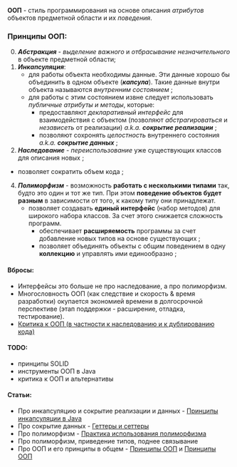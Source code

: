 **ООП** - стиль программирования на основе описания *атрибутов* объектов предметной области и их *поведения*.

### Принципы ООП:
0. ***Абстракция*** - *выделение важного* и *отбрасывание незначительного* в объекте предметной области;
1. ***Инкапсуляция***: 
   + для работы объекта необходимы данные. Эти данные хорошо бы объединить в одном объекте (***капсула***). Такие данные внутри объекта называются *внутренним состоянием* ;
   + для работы с этим состоянием извне следует использовать *публичные атрибуты и методы*, которые:
     + предоставляют *декларативный интерфейс* для взаимодействия с объектом (позволяют *абстрагироваться* и *независеть* от реализации) *a.k.a.* ***сокрытие реализации*** ;
     + позволяют сохронять *целостность* внутреннего состояния *a.k.a.* ***сокрытие данных*** ;
2. ***Наследование*** - *переиспользование* уже существующих классов для описания новых ;
  + позволяет сократить объем кода ; 
4. ***Полиморфизм*** - возможность **работать с несколькими типами** так, будто это один и тот же тип. При этом **поведение объектов будет разным** в зависимости от того, к какому типу они принадлежат.
   + позволяет создавать **единый интерфейс** (набор методов) для широкого набора классов. За счет этого снижается сложность программ.
     + обеспечивает **расширяемость** программы за счет добавление новых типов на основе существующих ;
     + позволяет объединять объекты с общим поведением в одну **коллекцию** и управлять ими единообразно ;

#### Вбросы:
+ Интерфейсы это больше не про наследование, а про полиморфизм.
+ Многословность ООП (как следствие и скорость & время разработки) окупается экономией времени в долгосрочной перспективе (этап поддержки - расширение, отладка, тестирование).
+ [Критика к ООП (в частности к наследованию и к дублированию кода)](https://habr.com/ru/articles/479640/comments/#comment_22378978)

#### TODO:
+ принципы SOLID
+ инструменты ООП в Java
+ критика к ООП и альтернативы


#### Статьи:
+ Про инкапсуляцию и сокрытие реализации и данных - [Принципы инкапсуляции в Java](https://javarush.com/groups/posts/1969-principih-inkapsuljacii)
+ Про сокрытие данных - [Геттеры и сеттеры](https://javarush.com/groups/posts/1928-getterih-i-setterih)
+ Про полиморфизм - [Практика использования полиморфизма](https://javarush.com/groups/posts/1974-praktika-ispoljhzovanija-polimorfizma)
+ Про полиморфизм, приведение типов, поднее связывание
+ Про ООП и его принципы в общем - [Принципы ООП](https://javarush.com/groups/posts/principy-oop) и [Принципы ООП](https://javarush.com/groups/posts/1966-principih-obhhektno-orientirovannogo-programmirovanija)
